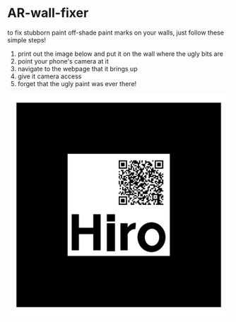 # AR-wall-fixer

to fix stubborn paint off-shade paint marks on your walls, just follow these simple steps!

1. print out the image below and put it on the wall where the ugly bits are
2. point your phone's camera at it
3. navigate to the webpage that it brings up
4. give it camera access
5. forget that the ugly paint was ever there!

![hiro](images/Hiro.png)
